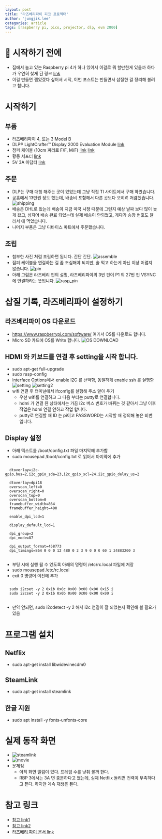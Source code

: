 ```yaml
---
layout: post
title: "라즈베리파이 피코 프로젝터"
author: "jungjik.lee"
categories: article
tags: [raspberry pi, pico, projector, dlp, evm 2000]
---
```


# :cherries: 시작하기 전에
 - 집에서 놀고 있는 Raspberry pi 4가 하나 있어서 이걸로 뭐 할만한게 있을까 하다가 우연히 찾게 된 링크
 [link](http://frederickvandenbosch.be/?p=2948)
 - 이걸 만들면 잼있겠다 싶어서 시작, 이번 포스트는 만들면서 삽질한 걸 정리해 볼려고 합니다.

# 시작하기
## 부품
  - 라즈베리파이 4, 또는 3 Model B
  - DLP® LightCrafter™ Display 2000 Evaluation Module [link](https://www.ti.com/store/ti/en/p/product/?p=DLPDLCR2000EVM)
  - 점퍼 케이블 (10cm 짜리로 F/F, M/F) [link](https://www.devicemart.co.kr/goods/view?no=1328410) [link](https://www.devicemart.co.kr/goods/view?no=1328408)
  - 황동 서포터 [link](https://www.devicemart.co.kr/goods/view?no=1360715)
  - 5V 3A 아답터 [link](https://www.devicemart.co.kr/goods/view?no=12233453)

## 주문
  - DLP는 구매 대행 해주는 곳이 있었는데 그냥 직접 TI 사이트에서 구매 하였습니다.
  - 공홈에서 13만원 정도 했는데, 배송비 포함해서 다른 곳보다 오히려 저렴했습니다.
    ![shipping](https://fnwinter.github.io/assets/img/projector/shipping.JPG)
  - 배송은 DHL로 왔는데 배송이 지금 미국 사정 때문에 그런지 예상 날짜 보다 많이 늦게 왔고, 심지어 배송 완료 되었는데 실제 배송이 안되었고, 게다가 송장 번호도 달라서 애 먹었습니다.
  - 나머지 부품은 그냥 디바이스 마트에서 주문했습니다.

## 조립
   - 첨부한 사진 처럼 조립하면 됩니다. 간단 간단.
     ![assemble](https://fnwinter.github.io/assets/img/projector/real.jpg)
   - 점퍼 케이블을 연결하는 걸 좀 조심해야 되지만, 술 먹고 하는게 아닌 이상 어렵지 않습니다.
     ![pin](https://fnwinter.github.io/assets/img/projector/pin.png)
   - 아래 그림은 라즈베리 핀의 설명, 라즈베리파이의 3번 핀이 P1 의 27번 핀 VSYNC 에 연결하라는 뜻입니다.
     ![rasp_pin](https://fnwinter.github.io/assets/img/projector/rasp_pin.png)

# 삽질 기록, 라즈베리파이 설정하기
## 라즈베리파이 OS 다운로드
  - https://www.raspberrypi.com/software/ 여기서 OS를 다운로드 합니다.
  - Micro SD 카드에 OS를 Write 합니다.
    ![OS DOWNLOAD](https://fnwinter.github.io/assets/img/projector/OS_download.JPG)

## HDMI 와 키보드를 연결 후 setting을 시작 합니다.
  - sudo apt-get full-upgrade
  - sudo rasp-config
  - Interface Options에서 enable I2C 를 선택함, 동일하게 enable ssh 를 실행함
    ![setting](https://fnwinter.github.io/assets/img/projector/raspberry-config.JPG)
    ![setting2](https://fnwinter.github.io/assets/img/projector/i2c.JPG)
  - wifi 연결 후 터미널에서 ifconfig를 실행해 주소 알아 두기
    - 우선 wifi를 연결하고 그 다음 부터는 putty로 연결합니다.
    - hdmi 가 연결 된 상태에서는 가끔 i2c 버스 번호가 바뀌는 것 같아서 그냥 이후 작업은 hdmi 연결 안하고 작업 합니다.
    - putty로 연결할 때 ID 는 pi이고 PASSWORD는 시작할 때 정의해 놓은 비번 입니다.

## Display 설정
  - 아래 텍스트를 /boot/config.txt 파일 마지막에 추가함
  - sudo mousepad /boot/config.txt 로 읽어서 마지막에 추가
  <pre><code>
  dtoverlay=i2c-gpio,bus=2,i2c_gpio_sda=23,i2c_gpio_scl=24,i2c_gpio_delay_us=2

  dtoverlay=dpi18
  overscan_left=0
  overscan_right=0
  overscan_top=0
  overscan_bottom=0
  framebuffer_width=864
  framebuffer_height=480

  enable_dpi_lcd=1

  display_default_lcd=1

  dpi_group=2
  dpi_mode=87

  dpi_output_format=458773
  dpi_timings=864 0 0 0 12 480 0 2 3 9 0 0 0 60 1 24883200 3
  </code></pre>
  - 부팅 시에 실행 될 수 있도록 아래의 명령어 /etc/rc.local 파일에 저장
  - sudo mousepad /etc/rc.local
  - exit 0 명령어 이전에 추가
  <pre><code>
  sudo i2cset -y 2 0x1b 0x0c 0x00 0x00 0x00 0x15 i
  sudo i2cset -y 2 0x1b 0x0b 0x00 0x00 0x00 0x00 i
  </code></pre>
  - 만약 안되면, sudo i2cdetect -y 2 해서 i2c 연결이 잘 되었는지 확인해 볼 필요가 있음

# 프로그램 설치
## Netflix
  - sudo apt-get install libwidevinecdm0

## SteamLink
  - sudo apt-get install steamlink

## 한글 지원
  - sudo apt install -y fonts-unfonts-core

# 실제 동작 화면
  - ![steamlink](https://fnwinter.github.io/assets/img/projector/steam.jpg)
  - ![movie](https://fnwinter.github.io/assets/img/projector/movie.jpg)
  - 문제점
    - 아직 화면 떨림이 있다. 프레임 수를 낮춰 볼까 한다.
    - RBP 3에서는 3A 면 충분하다고 했는데, 실제 Netflix 돌리면 전력이 부족하다고 뜬다. 하지만 계속 재생은 된다.

# 참고 링크
  - [참고 link1](https://e2e.ti.com/support/dlp-products-group/dlp/f/dlp-products-forum/850392/dlpdlcr2000evm-resolution-problem-settings-with-i2c-and-raspberry-pi/3155530#3155530)
  - [참고 link2](https://www.element14.com/community/roadTestReviews/2682/l/dlp-pico-display-projector-evm-beaglebone-black-review?utm_source=pocket_mylist)
  - [라즈베리 파이 문서 link](https://wikidocs.net/3281?utm_source=pocket_mylist)
